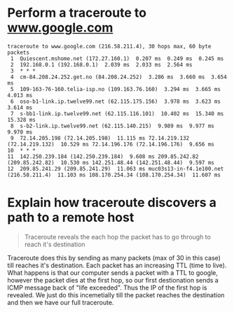 # Perform a traceroute to www.google.com
```
traceroute to www.google.com (216.58.211.4), 30 hops max, 60 byte packets
 1  Quiescent.mshome.net (172.27.160.1)  0.207 ms  0.249 ms  0.245 ms
 2  192.168.0.1 (192.168.0.1)  2.039 ms  2.033 ms  2.564 ms
 3  * * *
 4  cm-84.208.24.252.get.no (84.208.24.252)  3.286 ms  3.660 ms  3.654 ms
 5  109-163-76-160.telia-isp.no (109.163.76.160)  3.294 ms  3.665 ms  4.013 ms
 6  oso-b1-link.ip.twelve99.net (62.115.175.156)  3.978 ms  3.623 ms  3.614 ms
 7  s-bb1-link.ip.twelve99.net (62.115.116.101)  10.402 ms  15.340 ms  15.328 ms
 8  s-b2-link.ip.twelve99.net (62.115.140.215)  9.989 ms  9.977 ms  9.970 ms
 9  72.14.205.198 (72.14.205.198)  11.115 ms 72.14.219.132 (72.14.219.132)  10.529 ms 72.14.196.176 (72.14.196.176)  9.656 ms
10  * * *
11  142.250.239.184 (142.250.239.184)  9.608 ms 209.85.242.82 (209.85.242.82)  10.530 ms 142.251.48.44 (142.251.48.44)  9.597 ms
12  209.85.241.29 (209.85.241.29)  11.063 ms muc03s13-in-f4.1e100.net (216.58.211.4)  11.103 ms 108.170.254.34 (108.170.254.34)  11.607 ms
```
# Explain how traceroute discovers a path to a remote host
> Traceroute reveals the each hop the packet has to go through to reach it's destination

Traceroute does this by sending as many packets (max of 30 in this case) till reaches it's destination. Each packet has an increasing TTL (time to live). What happens is that our computer sends a packet with a TTL to google, however the packet dies at the first hop, so our first destionation sends a ICMP message back of "life exceeded". Thus the IP of the first hop is revealed. We just do this incemetially till the packet reaches the destination and then we have our full traceroute.